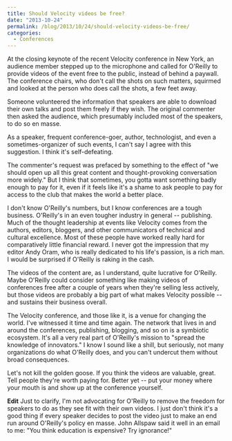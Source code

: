 ```yaml
---
title: Should Velocity videos be free?
date: "2013-10-24"
permalink: /blog/2013/10/24/should-velocity-videos-be-free/
categories:
  - Conferences
---
```


At the closing keynote of the recent Velocity conference in New York, an audience member stepped up to the microphone and called for O'Reilly to provide videos of the event free to the public, instead of behind a paywall. The conference chairs, who don't call the shots on such matters, squirmed and looked at the person who does call the shots, a few feet away. 

Someone volunteered the information that speakers are able to download their own talks and post them freely if they wish. The original commenter then asked the audience, which presumably included most of the speakers, to do so en masse. 

As a speaker, frequent conference-goer, author, technologist, and even a sometimes-organizer of such events, I can't say I agree with this suggestion. I think it's self-defeating. 

The commenter's request was prefaced by something to the effect of "we should open up all this great content and thought-provoking conversation more widely." But I think that sometimes, you gotta want something badly enough to pay for it, even if it feels like it's a shame to ask people to pay for access to the club that makes the world a better place. 

I don't know O'Reilly's numbers, but I know conferences are a tough business. O'Reilly's in an even tougher industry in general -- publishing. Much of the thought leadership at events like Velocity comes from the authors, editors, bloggers, and other communicators of technical and cultural excellence. Most of these people have worked really hard for comparatively little financial reward. I never got the impression that my editor Andy Oram, who is really dedicated to his life's passion, is a rich man. I would be surprised if O'Reilly is raking in the cash. 

The videos of the content are, as I understand, quite lucrative for O'Reilly. Maybe O'Reilly could consider something like making videos of conferences free after a couple of years when they're selling less actively, but those videos are probably a big part of what makes Velocity possible -- and sustains their business overall. 

The Velocity conference, and those like it, is a venue for changing the world. I've witnessed it time and time again. The network that lives in and around the conferences, publishing, blogging, and so on is a symbiotic ecosystem. It's all a very real part of O'Reilly's mission to "spread the knowledge of innovators." I know I sound like a shill, but seriously, not many organizations do what O'Reilly does, and you can't undercut them without broad consequences. 

Let's not kill the golden goose. If you think the videos are valuable, great. Tell people they're worth paying for. Better yet -- put your money where your mouth is and show up at the conference yourself. 

**Edit** Just to clarify, I'm not advocating for O'Reilly to remove the freedom for speakers to do as they see fit with their own videos. I just don't think it's a good thing if every speaker decides to post the video just to make an end run around O'Reilly's policy en masse. John Allspaw said it well in an email to me: "You think education is expensive? Try ignorance!"
